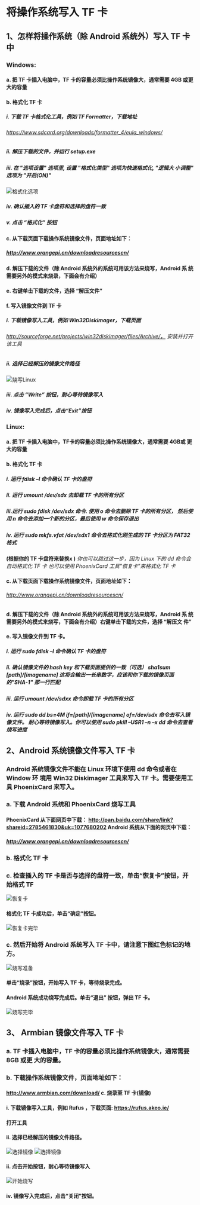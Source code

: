 # 将操作系统写入 TF 卡 #
 
## 1、怎样将操作系统（除 Android  系统外）写入 TF 卡中

### Windows:  
#### a.  把 TF  卡插入电脑中，TF 卡的容量必须比操作系统镜像大，通常需要 4GB 或更大的容量  
#### b.  格式化 TF 卡  
##### i.  下载 TF  卡格式化工具，例如 TF Formatter，下载地址  
###### https://www.sdcard.org/downloads/formatter_4/eula_windows/  
##### ii.  解压下载的文件，并运行 setup.exe  
##### iii. 在 "选项设置" 选项里, 设置 "格式化类型" 选项为快速格式化, "逻辑大 小调整"  选项为 "开启(ON)"  
![格式化选项](amWiki/images/001-01/image001.jpg)
##### iv.  确认插入的 TF 卡盘符和选择的盘符一致
##### v.  点击 “格式化” 按钮  
#### c.  从下载页面下载操作系统镜像文件，页面地址如下：
##### http://www.orangepi.cn/downloadresourcescn/  
#### d. 解压下载的文件（除 Android 系统外的系统可用该方法来烧写，Android 系 统需要另外的模式来烧录，下面会有介绍）
#### e.  右键单击下载的文件，选择 “解压文件”
#### f.  写入镜像文件到 TF 卡
##### i. 下载镜像写入工具，例如 Win32Diskimager，下载页面 
###### http://sourceforge.net/projects/win32diskimager/files/Archive/， 安装并打开该工具
##### ii. 选择已经解压的镜像文件路径
![烧写Linux](amWiki/images/001-01/image004.jpg)
##### iii.  点击 “Write” 按钮，耐心等待镜像写入
##### iv. 镜像写入完成后，点击“Exit”按钮

### Linux:
 
#### a. 把 TF 卡插入电脑中，TF卡的容量必须比操作系统镜像大，通常需要 4GB或 更大的容量
#### b.  格式化 TF  卡
##### i.  运行 fdisk –l  命令确认 TF 卡的盘符
##### ii.  运行 umount /dev/sdx  去卸载 TF 卡的所有分区
##### iii.运行 sudo fdisk /dev/sdx 命令. 使用 o 命令去删除 TF 卡的所有分区， 然后使用 n  命令去添加一个新的分区，最后使用 w  命令保存退出
##### iv.  运行 sudo mkfs.vfat /dev/sdx1  命令去格式化刚生成的 TF 卡分区为 FAT32 格式
__(根据你的 TF  卡盘符来替换x )__
_你也可以跳过这一步，因为 Linux 下的 dd 命令会自动格式化 TF 卡 也可以使用 PhoenixCard 工具”恢复卡”来格式化 TF 卡_
#### c. 从下载页面下载操作系统镜像文件，页面地址如下：
###### http://www.orangepi.cn/downloadresourcescn/
 
#### d. 解压下载的文件（除 Android 系统外的系统可用该方法来烧写，Android 系 统需要另外的模式来烧写，下面会有介绍）右键单击下载的文件，选择 “解压文 件”

#### e.  写入镜像文件到 TF 卡。
##### i. 运行 sudo fdisk –l  命令确认 TF 卡的盘符
##### ii. 确认镜像文件的 hash key 和下载页面提供的一致（可选） sha1sum [path]/[imagename] 这将会输出一长串数字，应该和你下载的镜像页面的"SHA-1" 那一行匹配
##### iii.   运行 umount /dev/sdxx 命令卸载 TF 卡的所有分区
 
##### iv.  运行 sudo dd bs=4M if=[path]/[imagename] of=/dev/sdx 命令去写入镜像文件。 耐心等待镜像写入。你可以使用 sudo pkill –USR1 –n –x dd 命令去查看烧写进度
 
## 2、Android  系统镜像文件写入 TF 卡
 
### Android 系统镜像文件不能在 Linux 环境下使用 dd 命令或者在 Window 环 境用 Win32 Diskimager  工具来写入 TF  卡。需要使用工具 PhoenixCard 来写入。
 
### a.  下载 Android  系统和 PhoenixCard 烧写工具
#### PhoenixCard 从下面网页中下载： http://pan.baidu.com/share/link?shareid=2785461830&uk=1077680202 Android 系统从下面的网页中下载：
##### http://www.orangepi.cn/downloadresourcescn/
### b.  格式化 TF 卡
 
 

 

### c. 检查插入的 TF 卡是否与选择的盘符一致，单击“恢复卡”按钮，开始格式 TF
![恢复卡](amWiki/images/001-01/image006.jpg)
#### 格式化 TF 卡成功后，单击“确定”按钮。
![恢复卡完毕](amWiki/images/001-01/image008.jpg)
### c.    然后开始将 Android  系统写入 TF 卡中，请注意下图红色标记的地方。
![烧写准备](amWiki/images/001-01/image010.jpg)
#### 单击“烧录”按钮，开始写入 TF 卡，等待烧录完成。
 
#### Android  系统成功烧写完成后。单击“退出”  按钮，弹出 TF 卡。
![烧写完毕](amWiki/images/001-01/image012.jpg)
 

## 3、 Armbian 镜像文件写入 TF 卡
 
### a. TF 卡插入电脑中，TF 卡的容量必须比操作系统镜像大，通常需要 8GB 或更 大的容量。
### b.  下载操作系统镜像文件，页面地址如下：
#### http://www.armbian.com/download/ c. 烧录至 TF 卡(镜像)
#### i.  下载镜像写入工具，例如 Rufus ，下载页面:    https://rufus.akeo.ie/
 

#### 打开工具
#### ii.  选择已经解压的镜像文件路径。
![选择镜像](amWiki/images/001-01/image015.png) 
![选择镜像](amWiki/images/001-01/image017.png)
 
 
#### ii. 点击开始按钮，耐心等待镜像写入
![开始烧写](amWiki/images/001-01/image017.png)
#### iv.  镜像写入完成后，点击“关闭”按钮。
